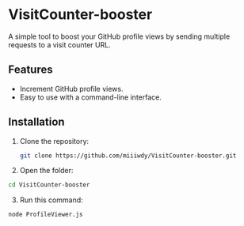 # VisitCounter-booster

A simple tool to boost your GitHub profile views by sending multiple requests to a visit counter URL.

## Features
- Increment GitHub profile views.
- Easy to use with a command-line interface.

## Installation
1. Clone the repository:
   ```bash
   git clone https://github.com/miiiwdy/VisitCounter-booster.git
   ```
2. Open the folder:
  ```bash
  cd VisitCounter-booster
  ```
3. Run this command:
  ```bash
  node ProfileViewer.js
  ```
